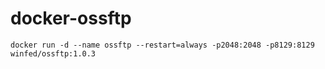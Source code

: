 # docker-ossftp

```
docker run -d --name ossftp --restart=always -p2048:2048 -p8129:8129 winfed/ossftp:1.0.3
```
